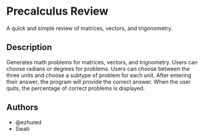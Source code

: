 # Precalculus Review
A quick and simple review of matrices, vectors, and trigonometry.

## Description
Generates math problems for matrices, vectors, and trignometry. Users can choose radians or degrees for problems. Users can choose between the three units and choose a subtype of problem for each unit. After entering their answer, the program will provide the correct answer. When the user quits, the percentage of correct problems is displayed.

## Authors
* @ezhured
* Swati

